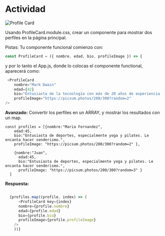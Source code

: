 # Actividad

![Profile Card ](../../../../../x-assets/UF1842/react.ProfileCard.png)

Usando ProfileCard.module.css, crear un componente para mostrar dos perfiles en la página principal. 

Pistas:
Tu componente funcional comienzo con:

```javascript
const ProfileCard = ({ nombre, edad, bio, profileImage }) => {
```

y por lo tanto el App.js, donde lo colocas el componente functional, aparecerá como:
```javascript
 <ProfileCard 
    nombre="Mark Dwain"
    edad={42}
    bio="Entusiasta de la tecnología con más de 20 años de experiencia en la industria. Le encanta hacer senderismo."
    profileImage="https://picsum.photos/200/300?random=2"
/>
```


**Avanzado:**
Convertir los perfiles en un ARRAY, y mostrar los resultados con un map.

```
const profiles = [{nombre:"Maria Fernandez",
    edad:45,
    bio:"Entusiasta de deportes, especialmente yoga y pilates. Le encanta hacer senderismo.",
    profileImage: "https://picsum.photos/200/300?random=2" },

    {nombre:"Juan",
      edad:45,
      bio:"Entusiasta de deportes, especialmente yoga y pilates. Le encanta hacer senderismo.",
      profileImage: "https://picsum.photos/200/300?random=3" }
  ]

```


**Respuesta:**


```javascript

  {profiles.map((profile, index) => (
      <ProfileCard key={index} 
      nombre={profile.nombre}
      edad={profile.edad}
      bio={profile.bio}
      profileImage={profile.profileImage}
    />
    ))}

```

